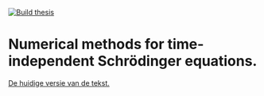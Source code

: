 [![Build thesis](https://github.com/toonijn/PhD-thesis/actions/workflows/build.yml/badge.svg)](https://github.com/toonijn/PhD-thesis/actions/workflows/build.yml)

# Numerical methods for time-independent Schrödinger equations.

[De huidige versie van de tekst.](https://users.ugent.be/~tobaeyen/thesis/thesis.pdf)
